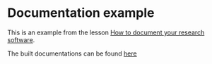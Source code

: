 # Documentation example

This is an example from the lesson
[How to document your research software](https://coderefinery.github.io/documentation/).

The built documentations can be found [here](https://pallavshrestha.github.io/documentation-example/)
